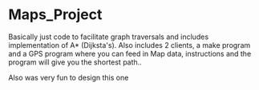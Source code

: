 # Maps_Project
Basically just code to facilitate graph traversals and includes implementation of A* (Dijksta's).
Also includes 2 clients, a make program and a GPS program where you can feed in Map data, instructions and the program will give you the shortest path..

Also was very fun to design this one
